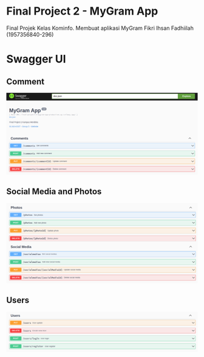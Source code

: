 # Final Project 2 - MyGram App

Final Projek Kelas Kominfo. Membuat aplikasi MyGram
Fikri Ihsan Fadhiilah (1957356840-296)

# Swagger UI

## Comment

![](assets/comments.png)

## Social Media and Photos

![](assets/photos_and_social_media.png)

## Users

![](assets/users.png)
